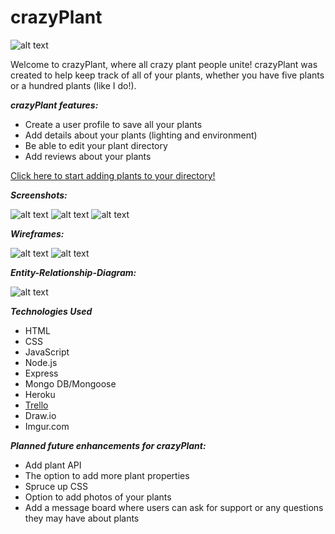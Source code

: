  # **crazyPlant**

 ![alt text](https://i.imgur.com/V9XYNU5.jpg)

Welcome to crazyPlant, where all crazy plant people unite! crazyPlant was created to help keep track of all of your plants, whether you have five plants or a hundred plants (like I do!).

_**crazyPlant features:**_
* Create a user profile to save all your plants
* Add details about your plants (lighting and environment)
* Be able to edit your plant directory
* Add reviews about your plants

[Click here to start adding plants to your directory!](https://crazyplant.herokuapp.com/)


_**Screenshots:**_

![alt text](https://i.imgur.com/x2kXyf2.png)
![alt text](https://i.imgur.com/HKeQN3j.png)
![alt text](https://i.imgur.com/HpwxYpJ.png)

_**Wireframes:**_

![alt text](https://i.imgur.com/xrzC625.png)
![alt text](https://i.imgur.com/Eutzhww.png)

_**Entity-Relationship-Diagram:**_

![alt text](https://i.imgur.com/zZkkLUU.jpg)

_**Technologies Used**_
* HTML
* CSS
* JavaScript
* Node.js
* Express
* Mongo DB/Mongoose
* Heroku
* [Trello](https://trello.com/b/sUPXFcDF/crazy-plant)
* Draw.io
* Imgur.com

_**Planned future enhancements for crazyPlant:**_

* Add plant API
* The option to add more plant properties
* Spruce up CSS
* Option to add photos of your plants
* Add a message board where users can ask for support or any questions they may have about plants
